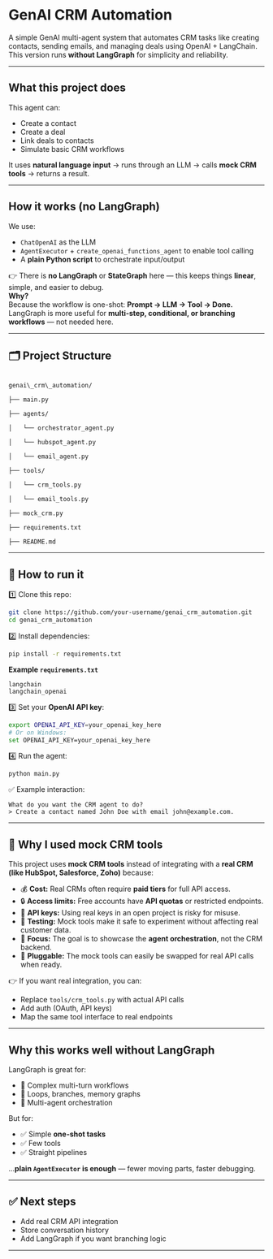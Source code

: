 # GenAI CRM Automation

A simple GenAI multi-agent system that automates CRM tasks like creating contacts, sending emails, and managing deals using OpenAI + LangChain.  
This version runs **without LangGraph** for simplicity and reliability.

---

## What this project does

This agent can:
- Create a contact
- Create a deal
- Link deals to contacts
- Simulate basic CRM workflows

It uses **natural language input** → runs through an LLM → calls **mock CRM tools** → returns a result.

---

## How it works (no LangGraph)

We use:
- `ChatOpenAI` as the LLM
- `AgentExecutor` + `create_openai_functions_agent` to enable tool calling
- A **plain Python script** to orchestrate input/output

👉 There is **no LangGraph** or **StateGraph** here — this keeps things **linear**, simple, and easier to debug.  
**Why?**  
Because the workflow is one-shot:
**Prompt → LLM → Tool → Done.**  
LangGraph is more useful for **multi-step, conditional, or branching workflows** — not needed here.

---

## 🗂️ Project Structure

```

genai\_crm\_automation/

├── main.py

├── agents/

│   └── orchestrator_agent.py

│   └── hubspot_agent.py

│   └── email_agent.py

├── tools/

│   └── crm_tools.py

│   └── email_tools.py

├── mock_crm.py

├── requirements.txt

├── README.md

````

---

## 🚀 How to run it

1️⃣ Clone this repo:

```bash
git clone https://github.com/your-username/genai_crm_automation.git
cd genai_crm_automation
````

2️⃣ Install dependencies:

```bash
pip install -r requirements.txt
```

**Example `requirements.txt`**

```
langchain
langchain_openai
```

3️⃣ Set your **OpenAI API key**:

```bash
export OPENAI_API_KEY=your_openai_key_here
# Or on Windows:
set OPENAI_API_KEY=your_openai_key_here
```

4️⃣ Run the agent:

```bash
python main.py
```

✅ Example interaction:

```
What do you want the CRM agent to do?
> Create a contact named John Doe with email john@example.com.
```

---

## 🧩 Why I used **mock CRM tools**

This project uses **mock CRM tools** instead of integrating with a **real CRM (like HubSpot, Salesforce, Zoho)** because:

* 💰 **Cost:** Real CRMs often require **paid tiers** for full API access.
* 🔒 **Access limits:** Free accounts have **API quotas** or restricted endpoints.
* 🔑 **API keys:** Using real keys in an open project is risky for misuse.
* 🧪 **Testing:** Mock tools make it safe to experiment without affecting real customer data.
* 🧩 **Focus:** The goal is to showcase the **agent orchestration**, not the CRM backend.
* 🔗 **Pluggable:** The mock tools can easily be swapped for real API calls when ready.

👉 If you want real integration, you can:

* Replace `tools/crm_tools.py` with actual API calls
* Add auth (OAuth, API keys)
* Map the same tool interface to real endpoints

---

## Why this works well **without LangGraph**

LangGraph is great for:

* 🧵 Complex multi-turn workflows
* 🔄 Loops, branches, memory graphs
* 🤝 Multi-agent orchestration

But for:

* ✅ Simple **one-shot tasks**
* ✅ Few tools
* ✅ Straight pipelines

...**plain `AgentExecutor` is enough** — fewer moving parts, faster debugging.

---

## ✅ Next steps

* Add real CRM API integration
* Store conversation history
* Add LangGraph if you want branching logic

---
